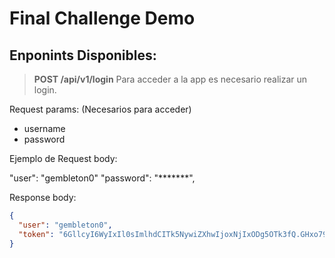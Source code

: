 # Final Challenge Demo

## Enponints Disponibles:

> **POST /api/v1/login**
Para acceder a la app es necesario realizar un login.

Request params: (Necesarios para acceder)

- username
- password

Ejemplo de Request body:

"user": "gembleton0"
"password": "*******",

Response body:

```json
{
  "user": "gembleton0",
  "token": "6GllcyI6WyIxIl0sImlhdCITk5NywiZXhwIjoxNjIxODg5OTk3fQ.GHxo79uiFTwI0yQ33GCUbB..."
}
```

